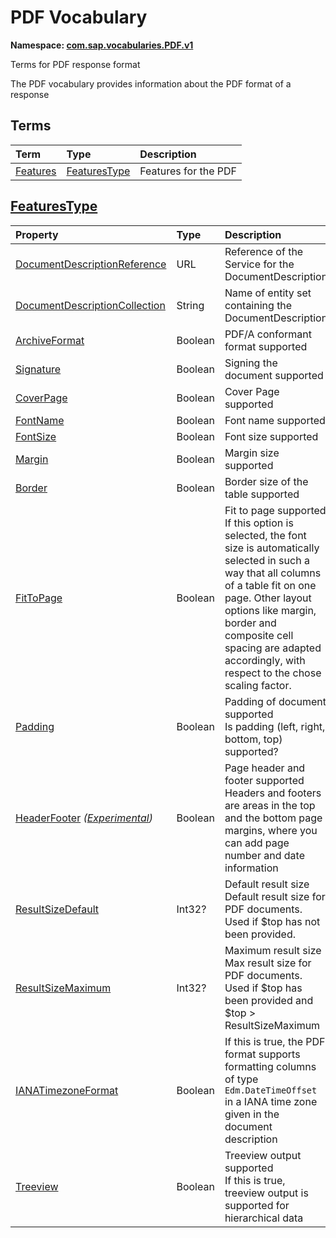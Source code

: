 # PDF Vocabulary
**Namespace: [com.sap.vocabularies.PDF.v1](PDF.xml)**

Terms for PDF response format

The PDF vocabulary provides information about the PDF format of a response


## Terms

Term|Type|Description
:---|:---|:----------
[Features](./PDF.xml#L38:~:text=<Term%20Name="-,Features,-")|[FeaturesType](#FeaturesType)|<a name="Features"></a>Features for the PDF

<a name="FeaturesType"></a>
## [FeaturesType](./PDF.xml#L42:~:text=<ComplexType%20Name="-,FeaturesType,-")


Property|Type|Description
:-------|:---|:----------
[DocumentDescriptionReference](./PDF.xml#L43:~:text=<ComplexType%20Name="-,FeaturesType,-")|URL|Reference of the Service for the DocumentDescription
[DocumentDescriptionCollection](./PDF.xml#L47:~:text=<ComplexType%20Name="-,FeaturesType,-")|String|Name of entity set containing the DocumentDescription
[ArchiveFormat](./PDF.xml#L50:~:text=<ComplexType%20Name="-,FeaturesType,-")|Boolean|PDF/A conformant format supported
[Signature](./PDF.xml#L53:~:text=<ComplexType%20Name="-,FeaturesType,-")|Boolean|Signing the document supported
[CoverPage](./PDF.xml#L56:~:text=<ComplexType%20Name="-,FeaturesType,-")|Boolean|Cover Page supported
[FontName](./PDF.xml#L59:~:text=<ComplexType%20Name="-,FeaturesType,-")|Boolean|Font name supported
[FontSize](./PDF.xml#L62:~:text=<ComplexType%20Name="-,FeaturesType,-")|Boolean|Font size supported
[Margin](./PDF.xml#L65:~:text=<ComplexType%20Name="-,FeaturesType,-")|Boolean|Margin size supported
[Border](./PDF.xml#L68:~:text=<ComplexType%20Name="-,FeaturesType,-")|Boolean|Border size of the table supported
[FitToPage](./PDF.xml#L71:~:text=<ComplexType%20Name="-,FeaturesType,-")|Boolean|Fit to page supported<br>If this option is selected, the font size is automatically selected in such a way that all columns of a table fit on one page. Other layout options like margin, border and composite cell spacing are adapted accordingly, with respect to the chose scaling factor.
[Padding](./PDF.xml#L77:~:text=<ComplexType%20Name="-,FeaturesType,-")|Boolean|Padding of document supported<br>Is padding (left, right, bottom, top) supported?
[HeaderFooter](./PDF.xml#L83:~:text=<ComplexType%20Name="-,FeaturesType,-") *([Experimental](Common.md#Experimental))*|Boolean|Page header and footer supported<br>Headers and footers are areas in the top and the bottom page margins, where you can add page number and date information
[ResultSizeDefault](./PDF.xml#L90:~:text=<ComplexType%20Name="-,FeaturesType,-")|Int32?|Default result size<br>Default result size for PDF documents. Used if $top has not been provided.
[ResultSizeMaximum](./PDF.xml#L96:~:text=<ComplexType%20Name="-,FeaturesType,-")|Int32?|Maximum result size<br>Max result size for PDF documents. Used if $top has been provided and $top > ResultSizeMaximum
[IANATimezoneFormat](./PDF.xml#L102:~:text=<ComplexType%20Name="-,FeaturesType,-")|Boolean|If this is true, the PDF format supports formatting columns of type `Edm.DateTimeOffset` in a IANA time zone given in the document description
[Treeview](./PDF.xml#L105:~:text=<ComplexType%20Name="-,FeaturesType,-")|Boolean|Treeview output supported<br>If this is true, treeview output is supported for hierarchical data
